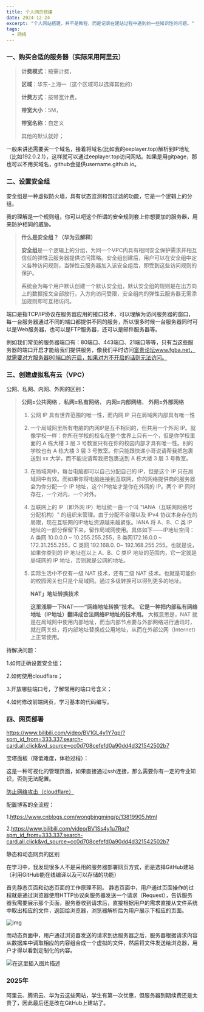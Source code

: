 ```yaml
---
title: 个人网页搭建
date: 2024-12-24
excerpt: "个人网站搭建，并不是教程，而是记录在建站过程中遇到的一些知识性的问题。"
tags:
  - 网络
---
```

### 一、购买合适的服务器（实际采用阿里云）

>**计费模式**：按需计费，
>
>**区域**：华东-上海一（这个区域可以选择其他的）
>
>**计费方式**：按带宽计费，
>
>**带宽大小**：5M，
>
>**带宽名称**：自定义
>
>其他的默认就好；

一般来讲还需要买一个域名，接着将域名(比如我的eeplayer.top)解析到IP地址（比如192.0.2.1），这样就可以通过eeplayer.top访问网站。如果是用gitpage，那也可以不用买域名，github会提供username.github.io。

### 二、设置安全组

安全组是一种虚拟防火墙，具有状态监测和包过滤的功能，它是一个逻辑上的分组。

我的理解是一个规则组，你可以吧这个所谓的安全规则套上你想要加的服务器，用来防护相同的威胁。

> **什么是安全组？（华为云解释）**
>
> **安全组**是一个逻辑上的分组，为同一个VPC内具有相同安全保护需求并相互信任的弹性云服务器提供访问策略。安全组创建后，用户可以在安全组中定义各种访问规则，当弹性云服务器加入该安全组后，即受到这些访问规则的保护。
>
> 系统会为每个用户默认创建一个默认安全组，默认安全组的规则是在出方向上的数据报文全部放行，入方向访问受限，安全组内的弹性云服务器无需添加规则即可互相访问。 

端口是指TCP/IP协议在服务器应用的接口技术，可以理解为访问服务器的窗口，每一台服务器通过不同的端口都提供不同的服务，所以很多时候一台服务器同时可以是Web服务器，也可以是FTP服务器，还可以是邮件服务器等。

例如我们常见的服务器端口有：80端口、443端口、21端口等等，只有当这些服务器的端口开启才能给我们提供服务，像我们平时访问[富贵论坛](https://www.fgba.net/)www.fgba.net，就需要对方服务器80端口的开启，如果对方不开启的话则无法访问。

### 三、创建虚拟私有云（VPC）

公网、私网、内网、外网的区别：

> **公网=公共网络** ，**私网=私有网络**， **内网=内部网络**， **外网=外部网络**
>
> 1. 公网 IP 具有世界范围的唯一性，而内网 IP 只在局域网内部具有唯一性
>
> 2. 一个局域网里所有电脑的内网IP是互不相同的，但共用一个外网 IP。就像学校一样：你所在学校的校名在整个世界上只有一个，但是你学校里面的 A 栋大楼 3 层 3 号教室只有在你的校园内部才具有唯一性。别的学校也有 A 栋大楼 3 层 3 号教室。你只能跟快递小哥说请帮我把包裹送到 xx 大学，而不能说请帮我把包裹送到 A 栋大楼 3 层 3 号教室。
>
> 3. 在局域网中，每台电脑都可以自己分配自己的 IP，但是这个 IP 只在局域网中有效。而如果你将电脑连接到互联网，你的网络提供商的服务器会为你分配一个 IP 地址，这个IP地址才是你在外网的 IP。两个 IP 同时存在，一个对内，一个对外。
>
> 4. 互联网上的 IP（即外网 IP）地址统一由一个叫 "IANA（互联网网络号分配机构）" 的组织来管理。由于分配不合理以及 IPv4 协议本身存在的局限，现在互联网的IP地址资源越来越紧张。IANA 将 A、B、C 类 IP 地址的一部分保留下来，留作局域网使用。具体如下——IP地址空间：A 类网 10.0.0.0 ~ 10.255.255.255，B 类网172.16.0.0 ~ 172.31.255.255，C 类网 192.168.0. 0~ 192.168.255.255。也就是说，如果你查到的 IP 地址在以上 A、B、C 类IP 地址的范围内，它一定就是局域网的 IP 地址，否则就是公网的地址。
>
> 5. 实际生活中不仅有一级 NAT 技术，还有二级 NAT 技术。也就是可能你的校园网关也只是个局域网。通过多级转换可以得到更多的地址。
>
>    **NAT」地址转换技术**
>
>    **这里浅聊一下NAT——“网络地址转换”技术。** **它是一种把内部私有网络地址（IP地址）翻译成合法网络IP地址的技术用。** 大概意思是，NAT 就是在局域网中使用内部地址，而当内部节点要与外部网络进行通讯时，就在网关处，将内部地址替换成公用地址，从而在外部公网（Internet）上正常使用。

待解决问题：

1.如何正确设置安全组；

2.如何使用cloudflare；

3.开放哪些端口号，了解常用的端口号含义；

4.如何修改前端网页，学习基本的代码编写。

### 四、网页部署

https://www.bilibili.com/video/BV1GL4y1Y7qp/?spm_id_from=333.337.search-card.all.click&vd_source=cc0d708cefefd0a90dd4d321542502b7

宝塔面板（降低难度，体验过程）：

这是一种可视化的管理页面，如果直接通过ssh连接，那么需要你有一定的专业知识，否则无法配置。

[防止网络攻击（cloudflare）](https://blog.csdn.net/techshrimp/article/details/139684106)

配置博客的全流程：

1.https://www.cnblogs.com/wongbingming/p/13819905.html

2.https://www.bilibili.com/video/BV1Ss4y1u7Rq/?spm_id_from=333.337.search-card.all.click&vd_source=cc0d708cefefd0a90dd4d321542502b7

静态和动态网页的区别

在学习中，我发现很多人不是采用的服务器部署网页方式，而是选择GitHub建站（利用GitHub能在线编译以及可以存储的功能）

首先静态页面和动态页面的工作原理不同。
静态页面中，用户通过页面操作的过程就是通过浏览器使用HTTP协议向服务器发送一个请求（Request），告诉服务器我需要展示那个页面，服务器收到请求后，直接根据用户的需求直接从文件系统中取出相应的文件，返回给浏览器，浏览器解析后为用户展示下相应的页面。

![img](https://i-blog.csdnimg.cn/blog_migrate/dfe2d1ed80afb704b96a277934ba9117.png#pic_center)

而动态页面中，用户通过浏览器发送的请求到达服务器之后，服务器根据请求内容从数据库中调取相应的内容组合成一个虚拟的文件，然后将文件发送给浏览器，用户才得以看到定制化的内容。

![在这里插入图片描述](https://i-blog.csdnimg.cn/blog_migrate/0aa70185650f77cfc94d13bffe4285ea.png#pic_center)

### 2025年

阿里云、腾讯云、华为云这些网站，学生有第一次优惠，但服务器到期续费还是太贵了，因此最后还是改在GitHub上建站了。

